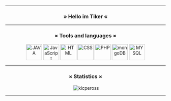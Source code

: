 
<hr/>
<h3 align="center">» Hello im Tiker «</h3>
<hr/>
<h3 align="center">× Tools and languages ×</h3>
<p align="center">
<img draggable="false" alt="JAVA" width="50px" title="Java" src="https://imgur.com/R27SCSQ.png" />
<img draggable="false" alt="JavaScript" width="50px" title="JavaScript" src="https://imgur.com/msn7dGi.png" />
<img draggable="false" alt="HTML" width="50px" title="HTML" src="https://imgur.com/s3NIj4N.png" />
<img draggable="false" alt="CSS" width="50px" title="CSS" src="https://imgur.com/Mhf3x54.png" />
<img draggable="false" alt="PHP" width="50px" title="PHP" src="https://imgur.com/FSH8AiL.png" />
<img draggable="false" alt="mongoDB" width="50px" title="MongoDB" src="https://imgur.com/rtWDlQi.png" />
<img draggable="false" alt="MYSQL" width="50px" title="MYSQL" src="https://imgur.com/AEr81sg.png" />
</p>
<hr/>
<h3 align="center">× Statistics ×</h3>
<p align="center">&nbsp;<img align="center" src="https://github-readme-stats.vercel.app/api/top-langs/?username=kicpeross&layout=compact" alt="kicpeross" /></p>
<hr/>
